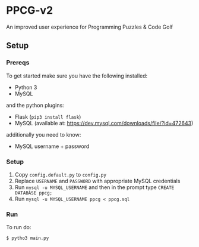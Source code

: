 # PPCG-v2
An improved user experience for Programming Puzzles &amp; Code Golf

## Setup
### Prereqs
To get started make sure you have the following installed:

 - Python 3
 - MySQL
 
and the python plugins:

 - Flask (`pip3 install flask`)
 - MySQL (available at: https://dev.mysql.com/downloads/file/?id=472643)

additionally you need to know:

 - MySQL username + password

### Setup

 1. Copy `config.default.py` to `config.py`
 2. Replace `USERNAME` and `PASSWORD` with appropriate MySQL credentials
 3. Run `mysql -u MYSQL_USERNAME` and then in the prompt type `CREATE DATABASE ppcg;`
 4. Run `mysql -u MYSQL_USERNAME ppcg < ppcg.sql`

### Run
To run do:

```bash
$ pytho3 main.py
```
